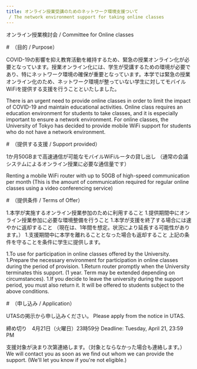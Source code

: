 ```yaml
---
title: オンライン授業受講のためのネットワーク環境支援ついて  
 / The network environment support for taking online classes 
---
```

オンライン授業検討会 / Committee for Online classes 

#　（目的 / Purpose） 

COVID-19の影響を抑え教育活動を維持するため、緊急の授業オンライン化が必要となっています。授業オンライン化には、学生が受講するための環境が必要であり、特にネットワーク環境の確保が重要となっています。本学では緊急の授業オンライン化のため、ネットワーク環境が整っていない学生に対してモバイルWiFiを提供する支援を行うことといたしました。 

There is an urgent need to provide online classes in order to limit the impact of COVID-19 and maintain educational activities. Online class requires an education environment for students to take classes, and it is especially important to ensure a network environment. For online classes, the University of Tokyo has decided to provide mobile WiFi support for students who do not have a network environment. 

#　（提供する支援 / Support provided） 

1か月50GBまで高速通信が可能なモバイルWiFiルータの貸し出し 
（通常の会議システムによるオンライン授業に必要な通信量です） 

Renting a mobile WiFi router with up to 50GB of high-speed communication per month 
(This is the amount of communication required for regular online classes using a video conferencing service)  

#　（提供条件 / Terms of Offer） 

1.本学が実施するオンライン授業参加のために利用すること 
1.提供期間中にオンライン授業参加に必要な環境整備を行うこと 
1.本学が支援を終了する場合には速やかに返却すること 
（現在は、1年間を想定。状況により延長する可能性があります。） 
1.支援期間中に本学を離れることとなった場合も返却すること 
上記の条件を守ることを条件に学生に提供します。 

1.To use for participation in online classes offered by the University. 
1.Prepare the necessary environment for participation in online classes during the period of provision. 
1.Return router promptly when the University terminates this support. 
(1 year. Term may be extended depending on circumstances). 
1.If you decide to leave the university during the support period, you must also return it. 
It will be offered to students subject to the above conditions. 

#　（申し込み / Application） 

UTASの掲示から申し込みください。
Please apply from the notice in UTAS. 

締め切り　4月21日（火曜日）23時59分 
Deadline: Tuesday, April 21, 23:59 PM 

支援対象が決まり次第連絡します。（対象とならなかった場合も連絡します。） 
We will contact you as soon as we find out whom we can provide the support. (We'll let you know if you're not eligible.) 


 